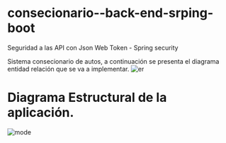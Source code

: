 # consecionario--back-end-srping-boot
Seguridad a las API con Json Web Token - Spring security 

Sistema consecionario de autos, a continuación se presenta el diagrama entidad relación que se va a implementar.
![er](https://github.com/JhonZambranoM/consecionario--back-end-srping-boot/assets/75482142/88c873da-5cfe-41c5-b954-1d19e955a9f5)

# Diagrama Estructural de la aplicación.

![mode](https://github.com/JhonZambranoM/consecionario--back-end-srping-boot/assets/75482142/a9155726-a7eb-4315-b23d-54809319d349)

